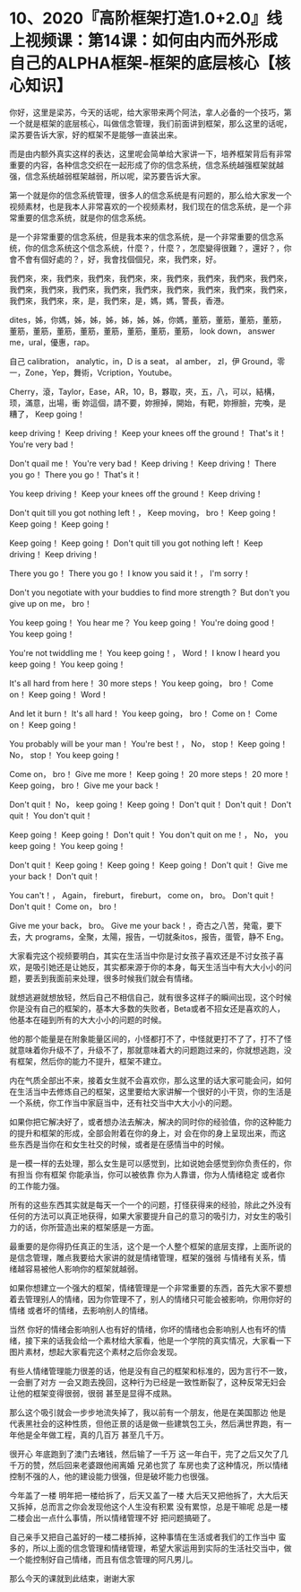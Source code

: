 # 10、2020『高阶框架打造1.0+2.0』线上视频课：第14课：如何由内而外形成自己的ALPHA框架-框架的底层核心【核心知识】

你好，这里是梁苏，今天的话呢，给大家带来两个阿法，拿人必备的一个技巧，第一个就是框架的底层核心，叫做信念管理，我们前面讲到框架，那么这里的话呢，梁苏要告诉大家，好的框架不是能够一直装出来。

而是由内额外真实这样的表达，这里呢会简单给大家讲一下，培养框架背后有非常重要的内容，各种信念交织在一起形成了你的信念系统，信念系统越强框架就越强，信念系统越弱框架越弱，所以呢，梁苏要告诉大家。

第一个就是你的信念系统管理，很多人的信念系统是有问题的，那么给大家发一个视频素材，也是我本人非常喜欢的一个视频素材，我们现在的信念系统，是一个非常重要的信念系统，就是你的信念系统。

是一个非常重要的信念系统，但是我本来的信念系统，是一个非常重要的信念系统，你的信念系统这个信念系统，什麼？，什麼？，怎麼變得很難？，還好？，你會不會有個好處的？，好，我會找個個兒，來，我們來，好。

我們來，來，我們來，我們來，我們來，來，我們來，我們來，我們來，我們來，我們來，我們來，我們來，我們來，我們來，我們來，我們來，我們來，我們來，我們來，我們來，來，是，我們來，是，媽，媽，警長，香港。

 dites，姊，你媽，姊，姊，姊，姊，姊，姊，你媽，董筋，董筋，董筋，董筋，董筋，董筋，董筋，董筋，董筋，董筋，董筋，董筋， look down， answer me，ural，優惠，rap。

自己 calibration， analytic，in，D is a seat， al amber， zl，伊 Ground，零一，Zone，Yep，舞術，Vcription，Youtube。

Cherry，滾，Taylor，Ease，AR，10，B，夥取，夾，五，八，可以，結構，顼，滿意，出場，衝 妳這個，請不要，妳擦掉，開始，有靶，妳擦臉，完喚，是糟了， Keep going！

 keep driving！ Keep driving！ Keep your knees off the ground！ That's it！ You're very bad！

 Don't quail me！ You're very bad！ Keep driving！ Keep driving！ There you go！ There you go！ That's it！

 You keep driving！ Keep your knees off the ground！ Keep driving！

 Don't quit till you got nothing left！， Keep moving， bro！ Keep going！ Keep going！ Keep going！

 Keep going！ Keep going！ Don't quit till you got nothing left！ Keep driving！ Keep driving！

 There you go！ There you go！ I know you said it！， I'm sorry！

 Don't you negotiate with your buddies to find more strength？ But don't you give up on me， bro！

 You keep going！ You hear me？ You keep going！ You're doing good！ You keep going！

 You're not twiddling me！ You keep going！， Word！ I know I heard you keep going！ You keep going！

 It's all hard from here！ 30 more steps！ You keep going， bro！ Come on！ Keep going！ Word！

 And let it burn！ It's all hard！ You keep going， bro！ Come on！ Come on！ Keep going！

 You probably will be your man！ You're best！， No， stop！ Keep going！ No， stop！ You keep going！

 Come on， bro！ Give me more！ Keep going！ 20 more steps！ 20 more！ Keep going， bro！ Give me your back！

 Don't quit！ No， keep going！ Keep going！ Don't quit！ Don't quit！ Don't quit！ You don't quit！

 Keep going！ Keep going！ Don't quit！ You don't quit on me！， No， you keep going！ You keep going！

 Don't quit！ Keep going！ Keep going！ Keep going！ Don't quit！ Give me your back！ Don't quit！

 You can't！， Again， fireburt， fireburt， come on， bro。 Don't quit！ Don't quit！ Come on， bro！

 Give me your back， bro。 Give me your back！，奇古之八苦，発電，要下去，大 programs，全聚，太陽，报告，一切就条itos，报告，蛋管，静不 Eng。

大家看完这个视频要明白，其实在生活当中你是讨女孩子喜欢还是不讨女孩子喜欢，是吸引她还是让她反，其实都来源于你的本身，每天生活当中有大大小小的问题，要丢到我面前来处理，很多时候我们就会有情绪。

就想逃避就想放轻，然后自己不相信自己，就有很多这样子的瞬间出现，这个时候你是没有自己的框架的，基本大多数的失败者，Beta或者不招女还是喜欢的人，他基本在碰到所有的大大小小的问题的时候。

他的那个能量是在附象能量区间的，小怪都打不了，中怪就更打不了了，打不了怪就意味着你升级不了，升级不了，那就意味着大的问题跑过来的，你就想逃跑，没有框架，然后你的能力不提升，框架不建立。

内在气质全部出不来，接着女生就不会喜欢你，那么这里的话大家可能会问，如何在生活当中去修炼自己的框架，这里要给大家讲解一个很好的小干货，你的生活是一个系统，你工作当中家庭当中，还有社交当中大大小小的问题。

如果你把它解决好了，或者想办法去解决，解决的同时你的经验值，你的这种能力的提升和框架的形成，全部会附着在你的身上，对 会在你的身上呈现出来，而这些东西是当你在和女生社交的时候，或者是在感情当中的时候。

是一模一样的去处理，那么女生是可以感觉到，比如说她会感觉到你负责任的，你有担当 你有框架 你能承当，你可以被依靠 你为人靠谱，你为人情绪稳定 或者你的工作能力强。

所有的这些东西其实就是每天一个一个的问题，打怪获得来的经验，除此之外没有任何的方法可以真正地获得，如果大家要提升自己的意习的吸引力，对女生的吸引力的话，你所营造出来的框架感是一方面。

最重要的是你得扔任真正的生活，这个是一个人整个框架的底层支撑，上面所说的是信念管理，雕点我要给大家讲的就是情绪管理，框架的强弱 与情绪有关系，情绪越容易被他人影响你的框架就越弱。

如果你想建立一个强大的框架，情绪管理是一个非常重要的东西，首先大家不要想着去管理别人的情绪，因为你管理不了，别人的情绪只可能会被影响，你用你好的情绪 或者坏的情绪，去影响别人的情绪。

当然 你好的情绪会影响别人也有好的情绪，你坏的情绪也会影响别人也有坏的情绪，接下来的话我会给一个素材给大家看，他是一个学院的真实情况，大家看一下图片素材，想起大家看完这个素材之后你会发现。

有些人情绪管理能力很差的话，他是没有自己的框架和标准的，因为言行不一致，一会删了对方 一会又跑去挽回，这种行为已经是一致性断裂了，这种反常无妇会让他的框架变得很弱，很弱 甚至是显得不成熟。

那么这个吸引就会一步步地流失掉了，我以前有一个朋友，他是在美国那边 他是代表黑社会的这种性质，但他正景的话是做一些建筑包工头，然后满世界跑，有一年他是全年做工程，真的几百万 甚至几千万。

很开心 年底跑到了澳门去堵钱，然后输了一千万 这一年白干，完了之后又欠了几千万的赞，然后回来老婆跟他闹离婚 兄弟也赏了 车房也卖了这种情况，所以情绪控制不强的人，他的建设能力很强，但是破坏能力也很强。

今年盖了一楼 明年把一楼给拆了，后天又盖了一楼 大后天又把他拆了，大大后天又拆掉，总而言之你会发现他这个人生没有积累 没有累惊，总是干嘛呢 总是一楼二楼会出一点什么事情，所以情绪管理不好 把问题搞砸了。

自己亲手又把自己盖好的一楼二楼拆掉，这种事情在生活或者我们的工作当中 蛮多的，所以上面的信念管理和情绪管理，希望大家运用到实际的生活社交当中，做一个能控制好自己情绪，而且有信念管理的阿凡男儿。

那么今天的课就到此结束，谢谢大家